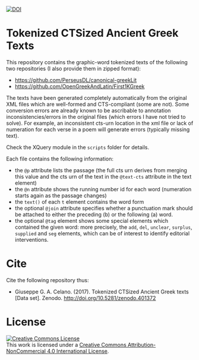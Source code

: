 
[![DOI](https://zenodo.org/badge/DOI/10.5281/zenodo.401372.svg)](https://doi.org/10.5281/zenodo.401372)
# Tokenized CTSized Ancient Greek Texts

This repository contains the graphic-word tokenized texts of the following two repositories (I also provide them in zipped format):

* https://github.com/PerseusDL/canonical-greekLit
* https://github.com/OpenGreekAndLatin/First1KGreek

The texts have been generated completely automatically from the original XML files which are well-formed and CTS-compliant (some are not). Some conversion errors are already known to be ascribable to annotation inconsistencies/errors in the original files (which errors I have not tried to solve). For example, an inconsistent cts-urn location in the xml file or lack of numeration for each verse in a poem will generate errors (typically missing text). 

Check the XQuery module in the ```scripts``` folder for details.

Each file contains the following information: 

* the ```@p``` attribute lists the passage (the full cts urn derives from merging this value and the cts urn of the text in the ```@text-cts``` attribute in the text element)
* the ```@n``` attribute shows the running number id for each word (numeration starts again as the passage changes)
* the ```text()``` of each ```t``` element contains the word form
* the optional ```@join``` attribute specifies whether a punctuation mark should be attached to either the preceding (b) or the following (a) word.
* the optional ```@tag``` element shows some special elements which contained the given word: more precisely, the ```add```, ```del```, ```unclear```, ```surplus```, ```supplied``` and ```seg``` elements, which can be of interest to identify editorial interventions. 

# Cite
Cite the following repository thus:

* Giuseppe G. A. Celano. (2017). Tokenized CTSized Ancient Greek texts [Data set]. Zenodo. http://doi.org/10.5281/zenodo.401372

# License
<a rel="license" href="http://creativecommons.org/licenses/by-nc/4.0/"><img alt="Creative Commons License" style="border-width:0" src="https://i.creativecommons.org/l/by-nc/4.0/88x31.png" /></a><br />This work is licensed under a <a rel="license" href="http://creativecommons.org/licenses/by-nc/4.0/">Creative Commons Attribution-NonCommercial 4.0 International License</a>.
